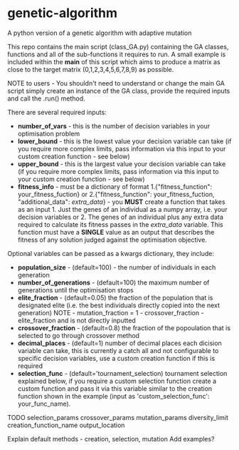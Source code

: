 # genetic-algorithm
A python version of a genetic algorithm with adaptive mutation

This repo contains the main script (class_GA.py) containing the GA classes, functions and all of the sub-functions it requires to run. A small example is included within the __main__ of this script which aims to produce a matrix as close to the target matrix (0,1,2,3,4,5,6,7,8,9) as possible.

NOTE to users - You  shouldn't need to understand or change the main GA script simply create an instance of the GA class, provide the required inputs and call the .run() method.

There are several required inputs:
- **number_of_vars** - this is the number of decision variables in your optimisation problem 
- **lower_bound** - this is the lowest value your decision variable can take (if you require more complex limits, pass information via this input to your custom creation function - see below)
- **upper_bound** - this is the largest value your decision variable can take (if you require more complex limits, pass information via this input to your custom creation function - see below)
- **fitness_info** - must be a dictionary of format 1.{"fitness_function": your_fitness_fuction} or 2.{"fitness_function": your_fitness_fuction, "additional_data": *extra_data*} - you **MUST** create a function that takes as an input 1. Just the genes of an individual as a numpy array, i.e. your decision variables or 2. The genes of an individual plus any extra data required to calculate its fitness passes in the *extra_data* variable. This function must have a **SINGLE** value as an output that describes the fitness of any solution judged against the optimisation objective.

Optional variables can be passed as a kwargs dictionary, they include:
- **population_size** - (default=100) - the number of individuals in each generation
- **number_of_generations** - (default=100) the maximum number of generations until the optimisation stops
- **elite_fraction** - (default=0.05) the fraction of the population that is designated elite (i.e. the best individuals directly copied into the next generation) NOTE - mutation_fraction = 1 - crossover_fraction - elite_fraction and is not directly inputted
- **crossover_fraction** - (default=0.8) the fraction of the popoulation that is selected to go through crossover method
- **decimal_places** - (default=1) number of decimal places each dicision variable can take, this is currently a catch all and not configurable to specific decision variables, use a custom creation function if this is required
- **selection_func** - (default='tournament_selection) tournament selection explained below, if you require a custom selection function create a custom function and pass it via this variable similar to the creation function shown in the example (input as 'custom_selection_func': your_func_name).

TODO
selection_params
crossover_params
mutation_params
diversity_limit
creation_function_name
output_location

Explain default methods - creation, selection, mutation
Add examples?



